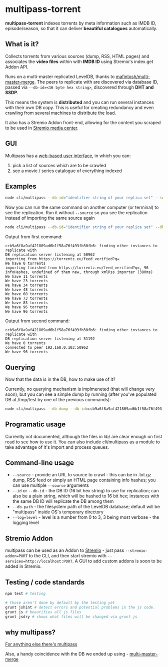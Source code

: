 # multipass-torrent

**multipass-torrent** indexes torrents by meta information such as IMDB ID, episode/season, so that it can deliver **beautiful catalogues** automatically.

## What is it?

Collects torrents from various sources (dump, RSS, HTML pages) and associates the **video files** within with **IMDB ID** using Stremio's index.get Addon API.

Runs on a multi-master replicated LevelDB, thanks to [mafintosh/multi-master-merge](http://github.com/mafintosh/multi-master-merge). The peers to replicate with are discovered via database ID, passed via ``--db-id=<16 byte hex string>``, discovered through **DHT and SSDP**.

This means the system is **distributed** and you can run several instances with their own DB copy. This is useful for creating redundancy and even crawling from several machines to distribute the load. 

It also has a Stremio Addon front-end, allowing for the content you scraped to be used in [Stremio media center](http://strem.io).


## GUI 
Multipass has a [web-based user interface](http://github.com/Ivshti/multipass-www), in which you can:

1. pick a list of sources which are to be crawled
2. see a movie / series catalogue of everything indexed 

## Examples
```bash
node cli/multipass --db-id="identifier string of your replica set" --source="https://torrentz.eu/feed_verified?q=" --db-path=/tmp/test
```

Now you can run the same command on another computer (or terminal) to see the replication. Run it without ``--source`` so you see the replication instead of importing the same source again
```bash
node cli/multipass --db-id="identifier string of your replica set" --db-path=/tmp/test-2
```

Output from first command:
```
ccb9a6f8a9af421809ad6b1f58a76f493fb30fb6: finding other instances to replicate with
DB replication server listening at 50962
importing from https://torrentz.eu/feed_verified?q=
We have 0 torrents
importing finished from https://torrentz.eu/feed_verified?q=, 96 infoHashes, undefined of them new, through xmlRss importer (380ms)
We have 11 torrents
We have 23 torrents
We have 34 torrents
We have 48 torrents
We have 60 torrents
We have 73 torrents
We have 83 torrents
We have 96 torrents
We have 96 torrents
```
Output from second command:
```
ccb9a6f8a9af421809ad6b1f58a76f493fb30fb6: finding other instances to replicate with
DB replication server listening at 51192
We have 0 torrents
connected to peer 192.168.0.103:50962
We have 96 torrents
```


## Querying
Now that the data is in the DB, how to make use of it? 

Currently, no querying mechanism is implmeneted (that will change very soon), but you can see a simple dump by running (after you've populated DB at /tmp/test by one of the previous commands):
```bash
node cli/multipass --db-dump --db-id=ccb9a6f8a9af421809ad6b1f58a76f493fb30fb6 --db-path=/tmp/test
```

## Programatic usage
Currently not documented, although the files in lib/ are clear enough on first read to see how to use it.
You can also include cli/multipass as a module to take advantage of it's import and process queues.

## Command-line usage
* ``--source`` - provide an URL to source to crawl - this can be in .txt.gz dump, RSS feed or simply an HTML page containing info hashes; you can use multiple ``--source`` arguments
* ``--id`` or ``--db-id`` - the DB ID (16 bit hex string) to use for replication; can also be a plain string, which will be hashed to 16 bit hex; instances with the same DB ID will replicate the DB among them
* ``--db-path`` - the filesystem path of the LevelDB database; default will be "multipass" inside OS's temporary directory
* ``--log=level`` - level is a number from 0 to 3, 3 being most verbose - the logging level 

## Stremio Addon
multipass can be used as an Addon to [Stremio](http://strem.io) - just pass ``--stremio-addon=PORT`` to the CLI, and then start stremio with ``--services=http://localhost:PORT``. A GUI to add custom addons is soon to be added in Stremio.

## Testing / code standards
```bash
npm test # testing

# those aren't done by default by the testing yet
grunt jshint # detect errors and potential problems in the js code.
grunt js # beautifies all js files 
grunt jsdry # shows what files will be changed via grunt js
```

## why multipass?
[For anything else there's multipass](https://www.pinterest.com/pin/83738874291404469/)

Also, a handy coincidence with the DB we ended up using - [multi-master-merge](http://github.com/mafintosh/multi-master-merge)
